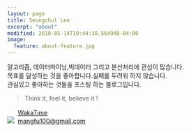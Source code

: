 ```yaml
---
layout: page
title: Seungchul Lee
excerpt: "about"
modified: 2018-05-14T19:44:38.564948-04:00
image:
  feature: about-feature.jpg
---
```



알고리즘, 데이터마이닝,빅데이터 그리고 분산처리에 관심이 많습니다.  
목표를 달성하는 것을 좋아합니다.실패를 두려워 하지 않습니다.  
관심있고 좋아하는 것들을 포스팅 하는 블로그입니다.

> Think it,  feel it,  believe it !

<img src="https://wakatime.com/favicon.ico" width="16">&nbsp;&nbsp;[WakaTime](https://wakatime.com/@cchcc)  
<img src="https://ssl.gstatic.com/ui/v1/icons/mail/favicon.ico">&nbsp;&nbsp;[mangfu100@gmail.com](mailto:mangfu100@gmail.com)
